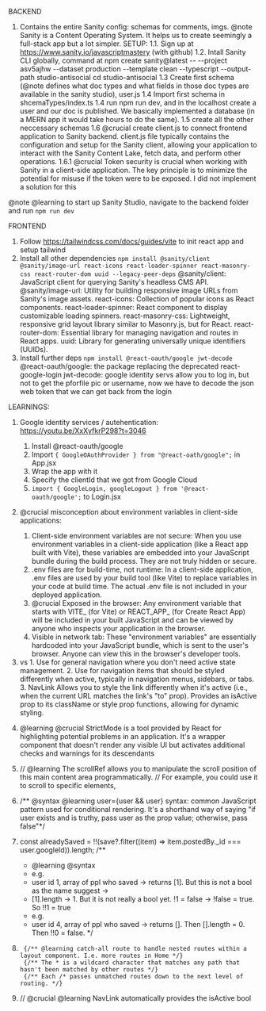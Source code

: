 BACKEND

1. Contains the entire Sanity config: schemas for comments, imgs. 
@note Sanity is a Content Operating System. It helps us to create seemingly a full-stack app but a lot simpler.
SETUP:
    1.1. Sign up at https://www.sanity.io/javascriptmastery (with github)
    1.2. Intall Sanity CLI globally, command at npm create sanity@latest -- --project asv5ajhw --dataset production --template clean --typescript --output-path studio-antisocial
cd studio-antisocial
    1.3 Create first schema (@note defines what doc types and what fields in those doc types are available in the sanity studio), user.js
    1.4 Import first schema in shcemaTypes/index.ts
    1.4 run npm run dev, and in the localhost create a user and our doc is published. We basically implemented a database (in a MERN app it would take hours to do the same).
    1.5 create all the other neccessary schemas
    1.6 @crucial create client.js to connect frontend application to Sanity backend. client.js file typically contains the configuration and setup for the Sanity client, allowing your application to interact with the Sanity Content Lake, fetch data, and perform other operations.
        1.6.1 @crucial Token security is crucial when working with Sanity in a client-side application. The key principle is to minimize the potential for misuse if the token were to be exposed. 
        I did not implement a solution for this

@note @learning to start up Sanity Studio, navigate to the backend folder and run `npm run dev`




FRONTEND

1. Follow https://tailwindcss.com/docs/guides/vite to init react app and setup tailwind
2. Install all other dependencies
    ` npm install @sanity/client @sanity/image-url react-icons react-loader-spinner react-masonry-css react-router-dom uuid --legacy-peer-deps `
            @sanity/client: JavaScript client for querying Sanity's headless CMS API.
            @sanity/image-url: Utility for building responsive image URLs from Sanity's image assets.
            react-icons: Collection of popular icons as React components.
            react-loader-spinner: React component to display customizable loading spinners.
            react-masonry-css: Lightweight, responsive grid layout library similar to Masonry.js, but for React.
            react-router-dom: Essential library for managing navigation and routes in React apps.
            uuid: Library for generating universally unique identifiers (UUIDs).
3. Install further deps
    `npm install @react-oauth/google jwt-decode`
            @react-oauth/google: the package replacing the deprecated react-google-login
            jwt-decode: google identity servs allow you to log in, but not to get the pforfile pic or username, now we have to decode the json web token that we can get back from the login


LEARNINGS: 

1. Google identity services / autehentication: https://youtu.be/XxXyfkrP298?t=3046
    1. Install @react-oauth/google
    2. Import `{ GoogleOAuthProvider } from "@react-oath/google";` in App.jsx
    3. Wrap the app with it
    4. Specify the clientId that we got from Google Cloud
    5. `import { GoogleLogin, googleLogout } from '@react-oauth/google';` to Login.jsx


2. @crucial misconception about environment variables in client-side applications:
    1. Client-side environment variables are not secure: When you use environment variables in a client-side application (like a React app built with Vite), these variables are embedded into your JavaScript bundle during the build process. They are not truly hidden or secure.
    2. .env files are for build-time, not runtime: In a client-side application, .env files are used by your build tool (like Vite) to replace variables in your code at build time. The actual .env file is not included in your deployed application.
    3. @crucial Exposed in the browser: Any environment variable that starts with VITE_ (for Vite) or REACT_APP_ (for Create React App) will be included in your built JavaScript and can be viewed by anyone who inspects your application in the browser.
    4. Visible in network tab: These "environment variables" are essentially hardcoded into your JavaScript bundle, which is sent to the user's browser. Anyone can view this in the browser's developer tools.


3. <Link> vs <NavLink>
    1. Use <Link> for general navigation where you don't need active state management.
    2. Use <NavLink> for navigation items that should be styled differently when active, typically in navigation menus, sidebars, or tabs.
    3. NavLink Allows you to style the link differently when it's active (i.e., when the current URL matches the link's "to" prop).
    Provides an isActive prop to its className or style prop functions, allowing for dynamic styling.


4.   @learning @crucial StrictMode is a tool provided by React for highlighting potential problems in an application. It's a wrapper component that doesn't render any visible UI but activates additional checks and warnings for its descendants

5.  // @learning The scrollRef allows you to manipulate the scroll position of this main content area programmatically. 
    // For example, you could use it to scroll to specific elements,

6. /** @syntax @learning user={user && user} syntax:
        common JavaScript pattern used for conditional rendering. It's a shorthand way of saying "if user exists and is truthy, pass user as the prop value; otherwise, pass false"*/

7.  const alreadySaved = !!(save?.filter((item) => item.postedBy._id === user.googleId)).length;
    /**
     * @learning @syntax
     * e.g. 
     * user id 1, array of ppl who saved -> returns [1]. But this is not a bool as the name suggest ->
     * [1].length -> 1. But it is not really a bool yet. !1 = false -> !false = true. So !!1 = true
     * e.g. 
     * user id 4, array of ppl who saved -> returns []. Then [].length = 0. Then !!0 = false.
     */

8.      {/** @learning catch-all route to handle nested routes within a layout component. I.e. more routes in Home */}
        {/** The * is a wildcard character that matches any path that hasn't been matched by other routes */}
        {/** Each /* passes unmatched routes down to the next level of routing. */}

9.  // @crucial @learning NavLink automatically provides the isActive bool


